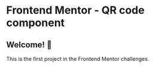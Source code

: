 # Frontend Mentor - QR code component

## Welcome! 👋

This is the first project in the Frontend Mentor challenges.
